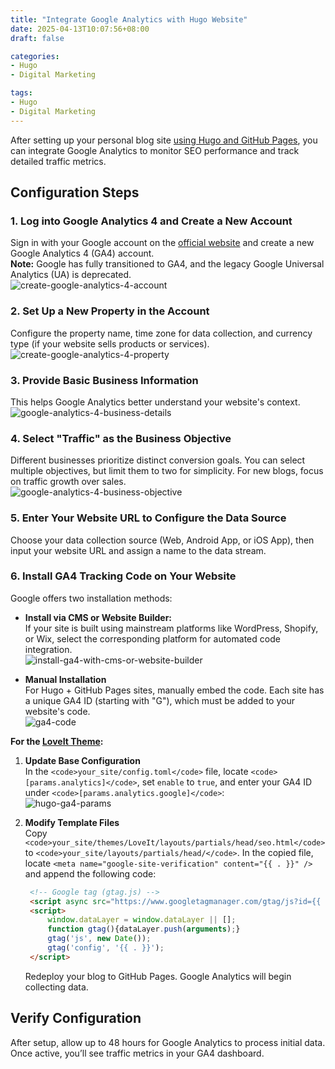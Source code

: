 ```yaml
---
title: "Integrate Google Analytics with Hugo Website"
date: 2025-04-13T10:07:56+08:00
draft: false

categories:
- Hugo
- Digital Marketing

tags:
- Hugo
- Digital Marketing
---
```



After setting up your personal blog site [using Hugo and GitHub Pages](https://chloevolution.com/posts/hugo-github-pages/), you can integrate Google Analytics to monitor SEO performance and track detailed traffic metrics.

## Configuration Steps
### 1. Log into Google Analytics 4 and Create a New Account  
Sign in with your Google account on the [official website](https://marketingplatform.google.com/about/analytics/) and create a new Google Analytics 4 (GA4) account.  
**Note:** Google has fully transitioned to GA4, and the legacy Google Universal Analytics (UA) is deprecated.  
![create-google-analytics-4-account](create-google-analytics-4-account.png)  

### 2. Set Up a New Property in the Account  
Configure the property name, time zone for data collection, and currency type (if your website sells products or services).  
![create-google-analytics-4-property](create-google-analytics-4-property.png)  

### 3. Provide Basic Business Information  
This helps Google Analytics better understand your website's context.  
![google-analytics-4-business-details](google-analytics-4-business-details.png)  

### 4. Select "Traffic" as the Business Objective  
Different businesses prioritize distinct conversion goals. You can select multiple objectives, but limit them to two for simplicity. For new blogs, focus on traffic growth over sales.  
![google-analytics-4-business-objective](google-analytics-4-business-objective.png)  

### 5. Enter Your Website URL to Configure the Data Source  
Choose your data collection source (Web, Android App, or iOS App), then input your website URL and assign a name to the data stream.  

### 6. Install GA4 Tracking Code on Your Website  
Google offers two installation methods:  
- **Install via CMS or Website Builder:**  
  If your site is built using mainstream platforms like WordPress, Shopify, or Wix, select the corresponding platform for automated code integration.  
  ![install-ga4-with-cms-or-website-builder](install-ga4-with-cms-or-website-builder.png)  

- **Manual Installation**  
  For Hugo + GitHub Pages sites, manually embed the code. Each site has a unique GA4 ID (starting with "G"), which must be added to your website's code.  
  ![ga4-code](ga4-code.png)  

**For the [LoveIt Theme](https://github.com/dillonzq/LoveIt):**  
1. **Update Base Configuration**  
   In the `<code>your_site/config.toml</code>` file, locate `<code>[params.analytics]</code>`, set `enable` to `true`, and enter your GA4 ID under `<code>[params.analytics.google]</code>`:  
   ![hugo-ga4-params](hugo-ga4-params.png)  

2. **Modify Template Files**  
   Copy `<code>your_site/themes/LoveIt/layouts/partials/head/seo.html</code>` to `<code>your_site/layouts/partials/head/</code>`. In the copied file, locate `<meta name="google-site-verification" content="{{ . }}" />` and append the following code:  
   ```html
    <!-- Google tag (gtag.js) -->
    <script async src="https://www.googletagmanager.com/gtag/js?id={{ . }}"></script>
    <script>
        window.dataLayer = window.dataLayer || [];
        function gtag(){dataLayer.push(arguments);}
        gtag('js', new Date());
        gtag('config', '{{ . }}');
    </script>
   ```  
   Redeploy your blog to GitHub Pages. Google Analytics will begin collecting data.  

## Verify Configuration  
After setup, allow up to 48 hours for Google Analytics to process initial data. Once active, you’ll see traffic metrics in your GA4 dashboard.